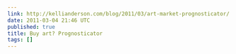 ```yaml
---
link: http://kellianderson.com/blog/2011/03/art-market-prognosticator/
date: 2011-03-04 21:46 UTC
published: true
title: Buy art? Prognosticator
tags: []
---
```



